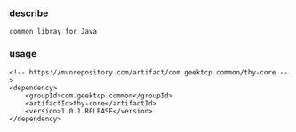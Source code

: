 ### describe
```
common libray for Java
```


### usage
```
<!-- https://mvnrepository.com/artifact/com.geektcp.common/thy-core -->
<dependency>
    <groupId>com.geektcp.common</groupId>
    <artifactId>thy-core</artifactId>
    <version>1.0.1.RELEASE</version>
</dependency>
```


